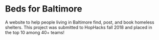 # Beds for Baltimore
A website to help people living in Baltimore find, post, and book homeless shelters.
This project was submitted to HopHacks fall 2018 and placed in the top 10 among 40+ teams!
